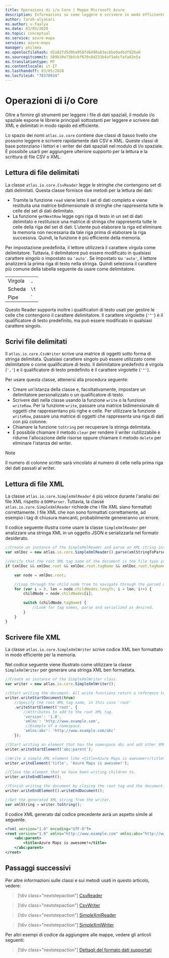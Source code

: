 ```yaml
---
title: Operazioni di i/o Core | Mappe Microsoft Azure
description: Informazioni su come leggere e scrivere in modo efficiente i dati XML e delimitati usando le librerie di base del modulo IO spaziale.
author: farah-alyasari
ms.author: v-faalya
ms.date: 03/03/2020
ms.topic: conceptual
ms.service: azure-maps
services: azure-maps
manager: philmea
ms.openlocfilehash: d2a82fd5d9ba958fd6490a83ecbbe0a4bdf820a0
ms.sourcegitcommit: 509b39e73b5cbf670c8d231b4af1e6cfafa82e5a
ms.translationtype: MT
ms.contentlocale: it-IT
ms.lasthandoff: 03/05/2020
ms.locfileid: "78370934"
---
```

# <a name="core-io-operations"></a>Operazioni di i/o Core

Oltre a fornire gli strumenti per leggere i file di dati spaziali, il modulo i/o spaziale espone le librerie principali sottostanti per leggere e scrivere dati XML e delimitati in modo rapido ed efficiente.

Lo spazio dei nomi `atlas.io.core` contiene due classi di basso livello che possono leggere e scrivere rapidamente dati CSV e XML. Queste classi di base potenziano i lettori e i writer dei dati spaziali nel modulo di i/o spaziale. È possibile usarli per aggiungere ulteriore supporto per la lettura e la scrittura di file CSV o XML.
 
## <a name="read-delimited-files"></a>Lettura di file delimitati

La classe `atlas.io.core.CsvReader` legge le stringhe che contengono set di dati delimitati. Questa classe fornisce due metodi per la lettura dei dati:

- Tramite la funzione `read` viene letto il set di dati completo e viene restituita una matrice bidimensionale di stringhe che rappresenta tutte le celle del set di dati delimitato.
- La funzione `getNextRow` legge ogni riga di testo in un set di dati delimitato e restituisce una matrice di stringa che rappresenta tutte le celle della riga del set di dati. L'utente può elaborare la riga ed eliminare la memoria non necessaria da tale riga prima di elaborare la riga successiva. Quindi, la funzione è più efficiente della memoria.

Per impostazione predefinita, il lettore utilizzerà il carattere virgola come delimitatore. Tuttavia, il delimitatore può essere modificato in qualsiasi carattere singolo o impostato su `'auto'`. Se impostato su `'auto'`, il lettore analizzerà la prima riga di testo nella stringa. Quindi seleziona il carattere più comune della tabella seguente da usare come delimitatore.

| | |
| :-- | :-- |
| Virgola | `,` |
| Scheda | `\t` |
| Pipe | `|` |

Questo Reader supporta inoltre i qualificatori di testo usati per gestire le celle che contengono il carattere delimitatore. Il carattere virgolette (`'"'`) è il qualificatore di testo predefinito, ma può essere modificato in qualsiasi carattere singolo.

## <a name="write-delimited-files"></a>Scrivi file delimitati

Il `atlas.io.core.CsvWriter` scrive una matrice di oggetti sotto forma di stringa delimitata. Qualsiasi carattere singolo può essere utilizzato come delimitatore o come qualificatore di testo. Il delimitatore predefinito è virgola (`','`) e il qualificatore di testo predefinito è il carattere virgolette (`'"'`).

Per usare questa classe, attenersi alla procedura seguente:

- Creare un'istanza della classe e, facoltativamente, impostare un delimitatore personalizzato o un qualificatore di testo.
- Scrivere dati nella classe usando la funzione `write` o la funzione `writeRow`. Per la funzione `write`, passare una matrice bidimensionale di oggetti che rappresentano più righe e celle. Per utilizzare la funzione `writeRow`, passare una matrice di oggetti che rappresenta una riga di dati con più colonne.
- Chiamare la funzione `toString` per recuperare la stringa delimitata. 
- È possibile chiamare il metodo `clear` per rendere il writer riutilizzabile e ridurne l'allocazione delle risorse oppure chiamare il metodo `delete` per eliminare l'istanza del writer.

> [!Note]
> Il numero di colonne scritte sarà vincolato al numero di celle nella prima riga dei dati passati al writer.

## <a name="read-xml-files"></a>Lettura di file XML

La classe `atlas.io.core.SimpleXmlReader` è più veloce durante l'analisi dei file XML rispetto a `DOMParser`. Tuttavia, la classe `atlas.io.core.SimpleXmlReader` richiede che i file XML siano formattati correttamente. I file XML che non sono formattati correttamente, ad esempio i tag di chiusura mancanti, probabilmente genereranno un errore.

Il codice seguente illustra come usare la classe `SimpleXmlReader` per analizzare una stringa XML in un oggetto JSON e serializzarla nel formato desiderato.

```javascript
//Create an instance of the SimpleXmlReader and parse an XML string into a JSON object.
var xmlDoc = new atlas.io.core.SimpleXmlReader().parse(xmlStringToParse);

//Verify that the root XML tag name of the document is the file type your code is designed to parse.
if (xmlDoc && xmlDoc.root && xmlDoc.root.tagName && xmlDoc.root.tagName === '<Your desired root XML tag name>') {

    var node = xmlDoc.root;

    //Loop through the child node tree to navigate through the parsed XML object.
    for (var i = 0, len = node.childNodes.length; i < len; i++) {
        childNode = node.childNodes[i];

        switch (childNode.tagName) {
            //Look for tag names, parse and serialized as desired.
        }
    }
}
```

## <a name="write-xml-files"></a>Scrivere file XML

La classe `atlas.io.core.SimpleXmlWriter` scrive codice XML ben formattato in modo efficiente per la memoria.

Nel codice seguente viene illustrato come utilizzare la classe `SimpleXmlWriter` per generare una stringa XML ben formattata.

```javascript
//Create an instance of the SimpleXmlWriter class.
var writer = new atlas.io.core.SimpleXmlWriter();

//Start writing the document. All write functions return a reference to the writer, making it easy to chain the function calls to reduce the code size.
writer.writeStartDocument(true)
    //Specify the root XML tag name, in this case 'root'
    .writeStartElement('root', {
        //Attributes to add to the root XML tag.
        'version': '1.0',
        'xmlns': 'http://www.example.com',
         //Example of a namespace.
        'xmlns:abc': 'http://www.example.com/abc'
    });

//Start writing an element that has the namespace abc and add other XML elements as children.
writer.writeStartElement('abc:parent');

//Write a simple XML element like <title>Azure Maps is awesome!</title>
writer.writeElement('title', 'Azure Maps is awesome!');

//Close the element that we have been writing children to.
writer.writeEndElement();

//Finish writing the document by closing the root tag and the document.
writer.writeEndElement().writeEndDocument();

//Get the generated XML string from the writer.
var xmlString = writer.toString();
```

Il codice XML generato dal codice precedente avrà un aspetto simile al seguente.

```xml
<?xml version="1.0" encoding="UTF-8"?>
<root version="1.0" xmlns="http://www.example.com" xmlns:abc="http://www.example.com/abc">
    <abc:parent>
        <title>Azure Maps is awesome!</title>
    </abc:parent>
</root>
```

## <a name="next-steps"></a>Passaggi successivi

Per altre informazioni sulle classi e sui metodi usati in questo articolo, vedere:

> [!div class="nextstepaction"]
> [CsvReader](https://docs.microsoft.com/javascript/api/azure-maps-spatial-io/atlas.io.core.csvreader)

> [!div class="nextstepaction"]
> [CsvWriter](https://docs.microsoft.com/javascript/api/azure-maps-spatial-io/atlas.io.core.csvwriter)

> [!div class="nextstepaction"]
> [SimpleXmlReader](https://docs.microsoft.com/javascript/api/azure-maps-spatial-io/atlas.io.core.simplexmlreader)

> [!div class="nextstepaction"]
> [SimpleXmlWriter](https://docs.microsoft.com/javascript/api/azure-maps-spatial-io/atlas.io.core.simplexmlwriter)

Per altri esempi di codice da aggiungere alle mappe, vedere gli articoli seguenti:

> [!div class="nextstepaction"]
> [Dettagli del formato dati supportati](spatial-io-supported-data-format-details.md)